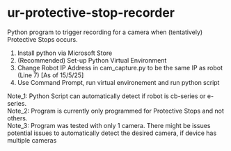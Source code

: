 # ur-protective-stop-recorder
Python program to trigger recording for a camera when (tentatively) Protective Stops occurs.  

1. Install python via Microsoft Store
2. (Recommended) Set-up Python Virtual Environment
3. Change Robot IP Address in cam_capture.py to be the same IP as robot (Line 7) [As of 15/5/25]
4. Use Command Prompt, run virtual environement and run python script

Note_1: Python Script can automatically detect if robot is cb-series or e-series.  
Note_2: Program is currently only programmed for Protective Stops and not others.  
Note_3: Program was tested with only 1 camera. There might be issues potential issues to automatically detect the desired camera, if device has multiple cameras  
